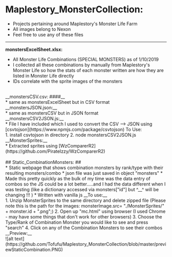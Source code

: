 Maplestory_MonsterCollection:
======
* Projects pertaining around Maplestory's Monster Life Farm
* All images belong to Nexon
* Feel free to use any of these files
---
__monstersExcelSheet.xlsx:__
<br />
* All Monster Life Combinations (SPECIAL MONSTERS) as of 1/10/2019
* I collected all these combinations by manually from Maplestory's Monster Life so how the stats of each monster written are how they are listed in Monster Life directly
* IDs correlate with the sprite images of the monsters
<br />
__monstersCSV.csv: ####__
<br />
* same as monstersExcelSheet but in CSV format
<br />
__monstersJSON.json:__
<br />
* same as monstersCSV but in JSON format
<br />
__monstersCSV2JSON.js:__
<br />
* File I have included which I used to convert the CSV --> JSON using [csvtojson](https://www.npmjs.com/package/csvtojson)
To Use: <br />
1. install csvtojson in directory
2. node monstersCSV2JSON.js
<br />
__MonsterSprites:__
<br />
* Extracted sprites using [WzComparerR2](https://github.com/PirateIzzy/WzComparerR2)
<br />
<br />
## Static_CombinationMonsters: ##
<br />
* Static webpage that shows combination monsters by rank/type with their resulting monsters/combo
* json file was just saved in object "monsters"
* Made this pretty quickly as the bulk of my time was the data entry of combos so the JS could be a lot better.....and I had the data different when I was testing (like a dictionary accessed via monsters["id"] but ^__^ will be changing !!! )
* Written with vanilla js
__To use:__
<br />
1. Unzip MonsterSprites to the same directory and delete zipped file (Please note this is the path for the images: monsterImage.src= "./MonsterSprites/" + monster.id + ".png";)
2. Open up "mc.html" using browser (I used Chrome - may have some things that don't work for other browsers)
3. Choose the Type/Rank of Combination Monster you would like to see and press "search"
4. Click on any of the Combination Monsters to see their combos
<br />
__Preview:__
<br />
![alt text](https://github.com/Tofufu/Maplestory_MonsterCollection/blob/master/previewStaticCombination.PNG)
